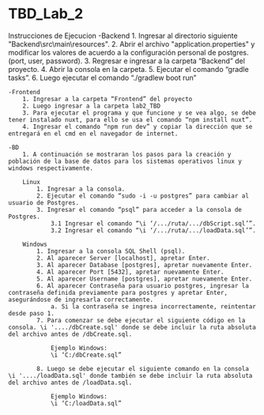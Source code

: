 # TBD_Lab_2
Instrucciones de Ejecucion
    -Backend
        1. Ingresar al directorio siguiente "Backend\src\main\resources".
        2. Abrir el archivo "application.properties" y modificar los valores de acuerdo a la configuración personal de postgres.(port, user, password).
        3. Regresar e ingresar a la carpeta “Backend” del proyecto.
        4. Abrir la consola en la carpeta.
        5. Ejecutar el comando “gradle tasks”.
        6. Luego ejecutar el comando “./gradlew boot run”

    -Frontend
        1. Ingresar a la carpeta “Frontend” del proyecto
        2. Luego ingresar a la carpeta lab2_TBD
        3. Para ejecutar el programa y que funcione y se vea algo, se debe tener instalado nuxt, para ello se usa el comando “npm install nuxt”.
        4. Ingresar el comando “npm run dev” y copiar la dirección que se entregará en el cmd en el navegador de internet. 

    -BD
        1. A continuación se mostraran los pasos para la creación y población de la base de datos para los sistemas operativos linux y windows respectivamente.
        
        Linux 
            1. Ingresar a la consola.
            2. Ejecutar el comando “sudo -i -u postgres” para cambiar al usuario de Postgres.
            3. Ingresar el comando “psql” para acceder a la consola de Postgres.
                3.1 Ingresar el comando “\i ‘/.../ruta/.../dbScript.sql’”.
                3.2 Ingresar el comando “\i ‘/.../ruta/.../loadData.sql’”.

        Windows
            1. Ingresar a la consola SQL Shell (psql).
            2. Al aparecer Server [localhost], apretar Enter.
            3. Al aparecer Database [postgres], apretar nuevamente Enter.
            4. Al aparecer Port [5432], apretar nuevamente Enter.
            5. Al aparecer Username [postgres], apretar nuevamente Enter.
            6. Al aparecer Contraseña para usuario postgres, ingresar la contraseña definida previamente para postgres y apretar Enter, asegurándose de ingresarla correctamente.
                a. Si la contraseña se ingresa incorrectamente, reintentar desde paso 1.
            7. Para comenzar se debe ejecutar el siguiente código en la consola. \i '..../dbCreate.sql' donde se debe incluir la ruta absoluta del archivo antes de /dbCreate.sql. 

                Ejemplo Windows:
                \i ‘C:/dbCreate.sql” 

            8. Luego se debe ejecutar el siguiente comando en la consola \i '..../loadData.sql' donde también se debe incluir la ruta absoluta del archivo antes de /loadData.sql. 
            
                Ejemplo Windows:
                \i ‘C:/loadData.sql”

